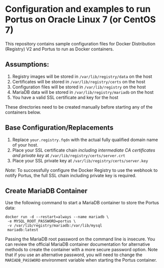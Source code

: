 # Configuration and examples to run Portus on Oracle Linux 7 (or CentOS 7)

This repository contains sample configuration files for Docker Distribution (Registry) V2 and Portus to run as Docker containers.

## Assumptions:

1. Registry images will be stored in `/var/lib/registry/data` on the host
2. Certificates will be stored in `/var/lib/registry/certs` on the host
3. Configuration files will be stored in `/var/lib/registry` on the host
4. MariaDB data will be stored in `/var/lib/registry/mariadb` on the host
4. You have a valid SSL certificate and key for the host

These directories need to be created manually before starting any of the containers below.

## Base Configuration/Replacements

1. Replace `your.registry.fqdn` with the actual fully qualified domain name of your host. 
2. Place your SSL certificate chain _including intermediate CA certificates and private key_ at `/var/lib/registry/certs/server.crt`
3. Place your SSL private key at `/var/lib/registry/certs/server.key`

*Note:* To successfully configure the Docker Registry to use the webhook to notify Portus, the full SSL chain including private key is required.

## Create MariaDB Container

Use the following command to start a MariaDB container to store the Portus data:

```
docker run -d --restart=always --name mariadb \
 -e MYSQL_ROOT_PASSWORD=portus \
 -v /var/lib/registry/mariadb:/var/lib/mysql 
 mariadb:latest
```

Passing the MariaDB root password on the command line is insecure. You can review the official MariaDB container documentation for alternative methods to create the container with a more secure password option. Note that if you use an alternative password, you will need to change the `MARIADB_PASSWORD` environment variable when starting the Portus container.
